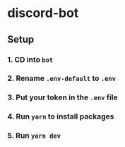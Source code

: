 # discord-bot

## Setup
### 1. CD into `bot`
### 2. Rename `.env-default` to `.env`
### 3. Put your token in the `.env` file
### 4. Run `yarn` to install packages
### 5. Run `yarn dev`
